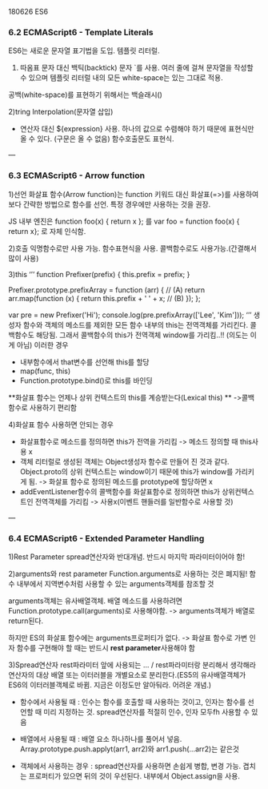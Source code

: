 180626 ES6

### 6.2 ECMAScript6 - Template Literals

ES6는 새로운 문자열 표기법을 도입. 템플릿 리터럴.

1) 따옴표 문자 대신 백틱(backtick) 문자 `를 사용. 여러 줄에 걸쳐 문자열을 작성할 수 있으며 템플릿 리터럴 내의 모든 white-space는 있는 그대로 적용.

공백(white-space)를 표현하기 위해서는 백슬래시(\)

2)tring Interpolation(문자열 삽입)

+ 연산자 대신 ${expression} 사용. 하나의 값으로 수렴해야 하기 때문에 표현식만 올 수 있다. (구문은 올 수 없음) 함수호출문도 표현식.

—
### 6.3 ECMAScript6 - Arrow function

1)선언
화살표 함수(Arrow function)는 function 키워드 대신 화살표(=>)를 사용하여 보다 간략한 방법으로 함수를 선언. 특정 경우에만 사용하는 것을 권장.

JS 내부 엔진은
function foo(x) {
	return x };
를
var foo = function foo(x) {
	return x};	로 자체 인식함. 

2)호출
익명함수로만 사용 가능. 함수표현식을 사용.
콜백함수로도 사용가능.(간결해서 많이 사용)

3)this
‘’’
function Prefixer(prefix) {
  this.prefix = prefix;
}

Prefixer.prototype.prefixArray = function (arr) {
  // (A)
  return arr.map(function (x) {
    return this.prefix + ' ' + x; // (B)
  });
};

var pre = new Prefixer('Hi');
console.log(pre.prefixArray(['Lee', 'Kim']));
‘’’
생성자 함수와 객체의 메소드를 제외한 모든 함수 내부의 this는 전역객체를 가리킨다. 콜백함수도 해당됨. 그래서 콜백함수의 this가 전역객체 window를 가리킴..!! (의도는 이게 아님) 
이러한 경우
- 내부함수에서 that변수를 선언해 this를 할당
- map(func, this)
- Function.prototype.bind()로 this를 바인딩

**화살표 함수는 언제나 상위 컨텍스트의 this를 계승받는다(Lexical this) **
->콜백함수로 사용하기 편리함

4)화살표 함수 사용하면 안되는 경우
- 화살표함수로 메소드를 정의하면 this가 전역을 가리킴 -> 메소드 정의할 때 this사용 x
- 객체 리터럴로 생성된 객체는 Object생성자 함수로 만들어 진 것과 같다. Object.proto의 상위 컨텍스트는 window이기 때문에 this가 window를 가리키게 됨. -> 화살표 함수로 정의된 메소드를 prototype에 할당하면 x
- addEventListener함수의 콜백함수를 화살표함수로 정의하면 this가 상위컨텍스트인 전역객체를 가리킴 -> 사용x(이벤트 핸들러를 일반함수로 사용할 것)

—
### 6.4 ECMAScript6 - Extended Parameter Handling

1)Rest Parameter
spread연산자와 반대개념.
반드시 마지막 파라미터이어야 함!

2)arguments와 rest parameter
Function.arguments로 사용하는 것은 폐지됨! 함수 내부에서 지역변수처럼 사용할 수 있는 arguments객체를 참조할 것

arguments객체는 유사배열객체. 배열 메소드를 사용하려면 Function.prototype.call(arguments)로 사용해야함. -> arguments객체가 배열로 return된다.

하지만 ES의 화살표 함수에는 arguments프로퍼티가 없다. -> 화살표 함수로 가변 인자 함수를 구현해야 할 때는 반드시 **rest parameter**사용해야 함

3)Spread연산자
rest파라미터 앞에 사용되는 ... / rest파라미터랑 분리해서 생각해라
연산자의 대상 배열 또는 이터러블을 개별요소로 분리한다.(ES5의 유사배열객체가 ES6의 이터러블객체로 바뀜. 지금은 이정도만 알아둬라. 어려운 개념.)

- 함수에서 사용될 때 : 인수는 함수를 호출할 때 사용하는 것이고, 인자는 함수를 선언할 때 미리 지정하는 것. spread연산자를 적절히 인수, 인자 모두fh 사용할 수 있음

- 배열에서 사용될 때 : 배열 요소 하나하나를 풀어서 넣음. 
Array.prototype.push.applyt(arr1, arr2)와
arr1.push(…arr2)는 같은것

- 객체에서 사용하는 경우 : spread연산자를 사용하면 손쉽게 병합, 변경 가능. 겹치는 프로퍼티가 있으면 뒤의 것이 우선된다. 내부에서 Object.assign을 사용.
